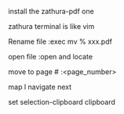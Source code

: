install the zathura-pdf one

zathura terminal is like vim

Rename file
:exec mv % xxx.pdf

open file
:open <TAB> and locate

move to page #
:<page_number>

map l navigate next

set selection-clipboard clipboard
